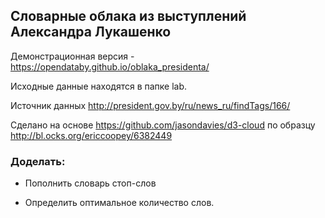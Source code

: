 ## Словарные облака из выступлений Александра Лукашенко

Демонстрационная версия - https://opendataby.github.io/oblaka_presidenta/

Исходные данные находятся в папке lab.

Источник данных http://president.gov.by/ru/news_ru/findTags/166/

Сделано на основе https://github.com/jasondavies/d3-cloud по образцу http://bl.ocks.org/ericcoopey/6382449

### Доделать:

- Пополнить словарь стоп-слов

- Определить оптимальное количество слов.
